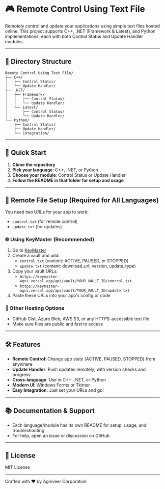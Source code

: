 # 🎮 Remote Control Using Text File

Remotely control and update your applications using simple text files hosted online. This project supports C++, .NET (Framework & Latest), and Python implementations, each with both Control Status and Update Handler modules.

---

## 📁 Directory Structure

```
Remote Control Using Text File/
├── C++/
│   ├── Control Status/
│   └── Update Handler/
├── .NET/
│   ├── Framework/
│   │   ├── Control Status/
│   │   └── Update Handler/
│   └── Latest/
│       ├── Control Status/
│       └── Update Handler/
└── Python/
    ├── Control Status/
    ├── Update Handler/
    └── Integration/
```

---

## 🚀 Quick Start

1. **Clone the repository**
2. **Pick your language**: C++, .NET, or Python
3. **Choose your module**: Control Status or Update Handler
4. **Follow the README in that folder for setup and usage**

---

## 🔑 Remote File Setup (Required for All Languages)

You need two URLs for your app to work:
- `control.txt` (for remote control)
- `update.txt` (for updates)

### 🌐 Using KeyMaster (Recommended)
1. Go to [KeyMaster](https://keymaster-agni.vercel.app/)
2. Create a vault and add:
   - `control.txt` (content: ACTIVE, PAUSED, or STOPPED)
   - `update.txt` (content: download_url, version, update_type)
3. Copy your vault URLs:
   - `https://keymaster-agni.vercel.app/api/vault/YOUR_VAULT_ID/control.txt`
   - `https://keymaster-agni.vercel.app/api/vault/YOUR_VAULT_ID/update.txt`
4. Paste these URLs into your app's config or code

### 🔄 Other Hosting Options
- GitHub Gist, Azure Blob, AWS S3, or any HTTPS-accessible text file
- Make sure files are public and fast to access

---

## 🛠️ Features
- **Remote Control**: Change app state (ACTIVE, PAUSED, STOPPED) from anywhere
- **Update Handler**: Push updates remotely, with version checks and progress
- **Cross-language**: Use in C++, .NET, or Python
- **Modern UI**: Windows Forms or Tkinter
- **Easy Integration**: Just set your URLs and go!

---

## 📚 Documentation & Support
- Each language/module has its own README for setup, usage, and troubleshooting
- For help, open an issue or discussion on GitHub

---

## 📜 License
MIT License

---

Crafted with ❤️ by Agniveer Corporation
